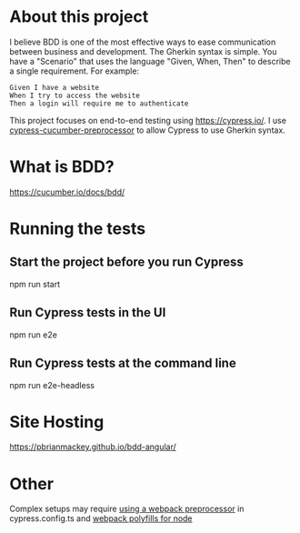 # About this project

I believe BDD is one of the most effective ways to ease communication between business and development. The Gherkin syntax is simple. You have a "Scenario" that uses the language "Given, When, Then" to describe a single requirement. For example:

```
Given I have a website
When I try to access the website
Then a login will require me to authenticate
```

This project focuses on end-to-end testing using https://cypress.io/. I use [cypress-cucumber-preprocessor](https://github.com/badeball/cypress-cucumber-preprocessor/blob/master/docs/quick-start.md) to allow Cypress to use Gherkin syntax.

# What is BDD?

https://cucumber.io/docs/bdd/

# Running the tests

## Start the project before you run Cypress

npm run start

## Run Cypress tests in the UI

npm run e2e

## Run Cypress tests at the command line

npm run e2e-headless

# Site Hosting

https://pbrianmackey.github.io/bdd-angular/

# Other

Complex setups may require [using a webpack preprocessor](https://github.com/badeball/cypress-cucumber-preprocessor/tree/master/example) in cypress.config.ts
and [webpack polyfills for node](https://github.com/Richienb/node-polyfill-webpack-plugin)
